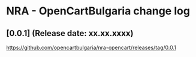 # NRA - OpenCartBulgaria change log

## [0.0.1] (Release date: xx.xx.xxxx)

https://github.com/opencartbulgaria/nra-opencart/releases/tag/0.0.1